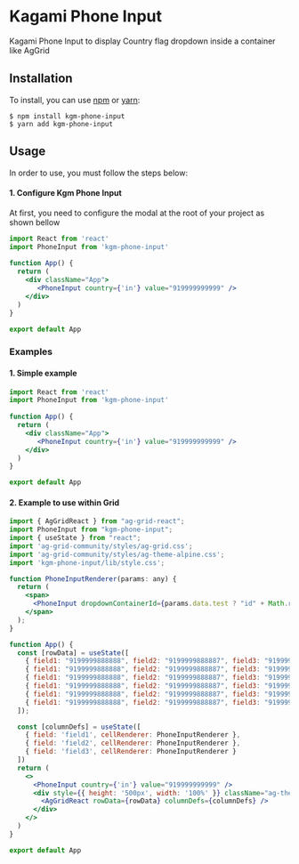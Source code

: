 # Kagami Phone Input
Kagami Phone Input to display Country flag dropdown inside a container like AgGrid

## Installation

To install, you can use [npm](https://npmjs.org/) or [yarn](https://yarnpkg.com):

    $ npm install kgm-phone-input
    $ yarn add kgm-phone-input

## Usage

In order to use, you must follow the steps below:

#### 1. Configure Kgm Phone Input
At first, you need to configure the modal at the root of your project as shown bellow

```jsx
import React from 'react'
import PhoneInput from 'kgm-phone-input'
 
function App() {
  return (
    <div className="App">
       <PhoneInput country={'in'} value="919999999999" />
    </div>
  )
}

export default App
``` 

### Examples

#### 1. Simple example 
```jsx
import React from 'react'
import PhoneInput from 'kgm-phone-input'
 
function App() {
  return (
    <div className="App">
       <PhoneInput country={'in'} value="919999999999" />
    </div>
  )
}

export default App
```
#### 2. Example to use within Grid
```jsx
import { AgGridReact } from "ag-grid-react";
import PhoneInput from "kgm-phone-input";
import { useState } from "react";
import 'ag-grid-community/styles/ag-grid.css';
import 'ag-grid-community/styles/ag-theme-alpine.css';
import 'kgm-phone-input/lib/style.css';

function PhoneInputRenderer(params: any) {
  return (
    <span>
      <PhoneInput dropdownContainerId={params.data.test ? "id" + Math.random() : undefined} country={'in'} value={params.value} />
    </span>
  );
}

function App() {
  const [rowData] = useState([
    { field1: "9199999888888", field2: "9199999888887", field3: "919999888886", test: true },
    { field1: "9199999888888", field2: "9199999888887", field3: "919999888886", test: false },
    { field1: "9199999888888", field2: "9199999888887", field3: "919999888886", test: true },
    { field1: "9199999888888", field2: "9199999888887", field3: "919999888886", test: false },
    { field1: "9199999888888", field2: "9199999888887", field3: "919999888886", test: true },
    { field1: "9199999888888", field2: "9199999888887", field3: "919999888886", test: false },
  ]);

  const [columnDefs] = useState([
    { field: 'field1', cellRenderer: PhoneInputRenderer },
    { field: 'field2', cellRenderer: PhoneInputRenderer },
    { field: 'field3', cellRenderer: PhoneInputRenderer }
  ])
  return (
    <>
      <PhoneInput country={'in'} value="919999999999" />
      <div style={{ height: '500px', width: '100%' }} className="ag-theme-alpine">
        <AgGridReact rowData={rowData} columnDefs={columnDefs} />
      </div>
    </>
  )
}

export default App


``` 